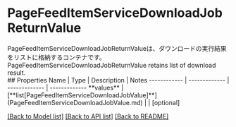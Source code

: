 # PageFeedItemServiceDownloadJobReturnValue

<div lang=\"ja\">PageFeedItemServiceDownloadJobReturnValueは、ダウンロードの実行結果をリストに格納するコンテナです。</div> <div lang=\"en\">PageFeedItemServiceDownloadJobReturnValue retains list of download result.</div> 
## Properties
Name | Type | Description | Notes
------------ | ------------- | ------------- | -------------
**values** | [**list[PageFeedItemServiceDownloadJobValue]**](PageFeedItemServiceDownloadJobValue.md) |  | [optional] 

[[Back to Model list]](../README.md#documentation-for-models) [[Back to API list]](../README.md#documentation-for-api-endpoints) [[Back to README]](../README.md)


